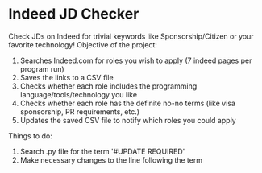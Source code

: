 # Indeed JD Checker
Check JDs on Indeed for trivial keywords like Sponsorship/Citizen or your favorite technology!
Objective of the project:
1. Searches Indeed.com for roles you wish to apply (7 indeed pages per program run)
2. Saves the links to a CSV file
3. Checks whether each role includes the programming language/tools/technology you like
4. Checks whether each role has the definite no-no terms (like visa sponsorship, PR requirements, etc.)
5. Updates the saved CSV file to notify which roles you could apply

Things to do:
1. Search .py file for the term '#UPDATE REQUIRED'
2. Make necessary changes to the line following the term
